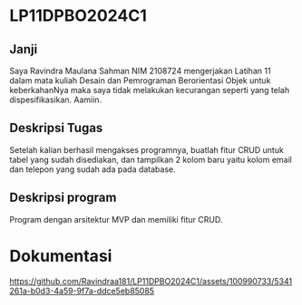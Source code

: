# LP11DPBO2024C1

## Janji
Saya Ravindra Maulana Sahman NIM 2108724 mengerjakan Latihan 11 dalam mata kuliah Desain dan Pemrograman Berorientasi Objek untuk keberkahanNya maka saya tidak melakukan kecurangan seperti yang telah dispesifikasikan. Aamiin.

## Deskripsi Tugas
Setelah kalian berhasil mengakses programnya, buatlah fitur CRUD untuk tabel yang sudah disediakan, dan tampilkan 2 kolom baru yaitu kolom email dan telepon yang sudah ada pada database.

## Deskripsi program 
Program dengan arsitektur MVP dan memiliki fitur CRUD.

# Dokumentasi
https://github.com/Ravindraa181/LP11DPBO2024C1/assets/100990733/5341261a-b0d3-4a59-9f7a-ddce5eb85085

